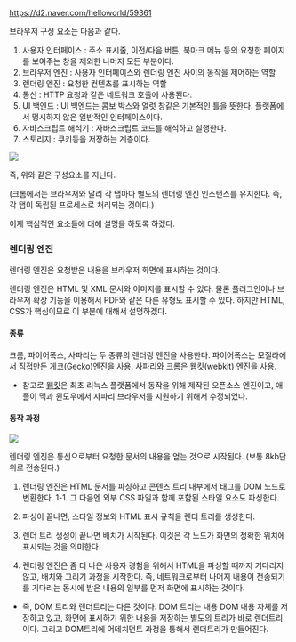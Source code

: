 https://d2.naver.com/helloworld/59361

브라우저 구성 요소는 다음과 같다.

1. 사용자 인터페이스
   : 주소 표시줄, 이전/다음 버튼, 북마크 메뉴 등의 요청한 페이지를 보여주는 창을 제외한 나머지 모든 부분이다.
2. 브라우저 엔진
   : 사용자 인터페이스와 렌더링 엔진 사이의 동작을 제어하는 역할
3. 렌더링 엔진
   : 요청한 컨텐츠를 표시하는 역할
4. 통신
   : HTTP 요청과 같은 네트워크 호출에 사용된다.
5. UI 백엔드
   : UI 백엔드는 콤보 박스와 얼럿 창같은 기본적인 틀을 뜻한다. 플랫폼에서 명시하지 않은 일반적인 인터페이스이다.
6. 자바스크립트 해석기
   : 자바스크립트 코드를 해석하고 실행한다.
7. 스토리지
   : 쿠키등을 저장하는 계층이다.

<img src="https://d2.naver.com/content/images/2015/06/helloworld-59361-1.png"/>

즉, 위와 같은 구성요소를 지닌다.

(크롬에서는 브라우저와 달리 각 탭마다 별도의 렌더링 엔진 인스턴스를 유지한다. 즉, 각 탭이 독립된 프로세스로 처리되는 것이다.)

이제 핵심적인 요소들에 대해 설명을 하도록 하겠다.

### 렌더링 엔진

렌더링 엔진은 요청받은 내용을 브라우저 화면에 표시하는 것이다.

렌더링 엔진은 HTML 및 XML 문서와 이미지를 표시할 수 있다.
물론 플러그인이나 브라우저 확장 기능을 이용해서 PDF와 같은 다른 유형도 표시할 수 있다.
하지만 HTML, CSS가 핵심이므로 이 부분에 대해서 설명하겠다.

#### 종류

크롬, 파이어폭스, 사파리는 두 종류의 렌더링 엔진을 사용한다.
파이어폭스는 모질라에서 직접만든 게코(Gecko)엔진을 사용.
사파리와 크롬은 웹킷(webkit) 엔진을 사용.

- 참고로 [웹킷](https://webkit.org/)은 최초 리눅스 플랫폼에서 동작을 위해 제작된 오픈소스 엔진이고, 애플이 맥과 윈도우에서 사파리 브라우저를 지원하기 위해서 수정되었다.

#### 동작 과정

<img src="https://d2.naver.com/content/images/2015/06/helloworld-59361-2.png"/>

렌더링 엔진은 통신으로부터 요청한 문서의 내용을 얻는 것으로 시작된다. (보통 8kb단위로 전송된다.)

1. 렌더링 엔진은 HTML 문서를 파싱하고 콘텐츠 트리 내부에서 태그를 DOM 노드로 변환한다.
   1-1. 그 다음엔 외부 CSS 파일과 함께 포함된 스타일 요소도 파싱한다.

2. 파싱이 끝나면, 스타일 정보와 HTML 표시 규칙을 렌더 트리를 생성한다.

3. 렌더 트리 생성이 끝나면 배치가 시작된다. 이것은 각 노드가 화면의 정확한 위치에 표시되는 것을 의미한다.

4. 렌더링 엔진은 좀 더 나은 사용자 경험을 위해서 HTML을 파싱할 때까지 기다리지 않고, 배치와 그리기 과정을 시작한다.
   즉, 네트워크로부터 나머지 내용이 전송되기를 기다리는 동시에 받은 내용의 일부를 먼저 화면에 표시하는 것이다.

- 즉, DOM 트리와 렌더트리는 다른 것이다.
  DOM 트리는 내용 DOM 내용 자체를 저장하고 있고, 화면에 표시하기 위한 내용을 저장하는 별도의 트리가 바로 렌더트리이다.
  그리고 DOM트리에 어테치먼트 과정을 통해서 렌더트리가 만들어진다.
